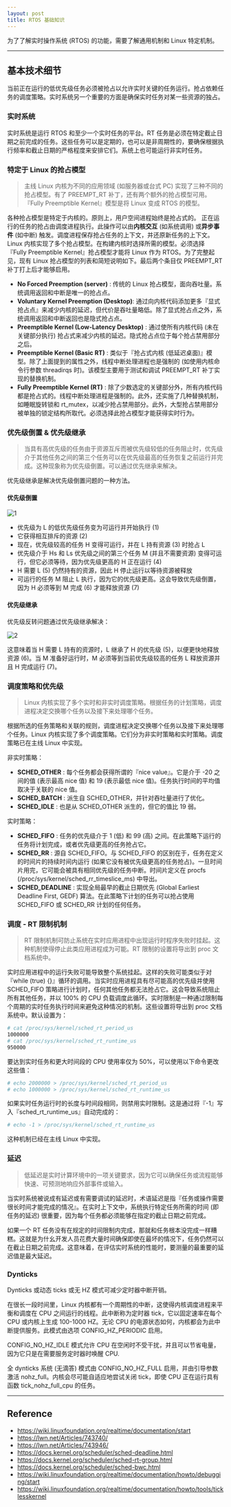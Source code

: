 ```yaml
---
layout: post
title: RTOS 基础知识
---
```


为了了解实时操作系统 (RTOS) 的功能，需要了解通用机制和 Linux 特定机制。

---

## 基本技术细节

当前正在运行的低优先级任务必须被抢占以允许实时关键的任务运行。抢占依赖任务的调度策略。实时系统另一个重要的方面是确保实时任务对某一些资源的独占。

### 实时系统

实时系统是运行 RTOS 和至少一个实时任务的平台。RT 任务是必须在特定截止日期之前完成的任务。这些任务可以是定期的，也可以是非周期性的，要确保根据执行频率和截止日期的严格程度来安排它们。系统上也可能运行非实时任务。

### 特定于 Linux 的抢占模型

> 主线 Linux 内核为不同的应用领域 (如服务器或台式 PC) 实现了三种不同的抢占模型。有了 PREEMPT_RT 补丁，还有两个额外的抢占模型可用。『Fully Preemptible Kernel』模型是将 Linux 变成 RTOS 的模型。

各种抢占模型是特定于内核的。原则上，用户空间进程始终是抢占式的。
正在运行的任务的抢占由调度进程执行。此操作可以由**内核交互** (如系统调用) 或**异步事件** (如中断) 触发。调度进程保存抢占任务的上下文，并还原新任务的上下文。
Linux 内核实现了多个抢占模型。在构建内核时选择所需的模型。必须选择『Fully Preemptible Kernel』抢占模型才能将 Linux 作为 RTOS。为了完整起见，现有 Linux 抢占模型的列表和简短说明如下。最后两个条目仅 PREEMPT_RT 补丁打上后才能够启用。

- **No Forced Preemption (server)** : 传统的 Linux 抢占模型，面向吞吐量。系统调用返回和中断是唯一的抢占点。
- **Voluntary Kernel Preemption (Desktop)**: 通过向内核代码添加更多『显式抢占点』来减少内核的延迟，但代价是吞吐量略低。除了显式抢占点之外，系统调用返回和中断返回也是隐式抢占点。
- **Preemptible Kernel (Low-Latency Desktop)** : 通过使所有内核代码 (未在关键部分执行) 抢占式来减少内核的延迟。隐式抢占点位于每个抢占禁用部分之后。
- **Preemptible Kernel (Basic RT)** : 类似于『抢占式内核 (低延迟桌面)』模型。除了上面提到的属性之外，线程中断处理进程也是强制的 (如使用内核命令行参数 threadirqs 时)。该模型主要用于测试和调试 PREEMPT_RT 补丁实现的替换机制。
- **Fully Preemptible Kernel (RT)** : 除了少数选定的关键部分外，所有内核代码都是抢占式的。线程中断处理进程是强制的。此外，还实施了几种替换机制，如睡眠旋转锁和 rt_mutex，以减少抢占禁用部分。此外，大型抢占禁用部分被单独的锁定结构所取代。必须选择此抢占模型才能获得实时行为。

### 优先级倒置 & 优先级继承

> 当具有高优先级的任务由于资源互斥而被优先级较低的任务阻止时，优先级介于其他任务之间的第三个任务可以在优先级最高的任务恢复之前运行并完成。这种现象称为优先级倒置。可以通过优先继承来解决。

优先级继承是解决优先级倒置问题的一种方法。

#### 优先级倒置

![1](\assets\images\2024-03-28-RTOS学习(1)_priority-inversion.png)

- 优先级为 L 的低优先级任务变为可运行并开始执行 (1)
- 它获得相互排斥的资源 (2)
- 现在，优先级较高的任务 H 变得可运行，并在 L 持有资源 (3) 时抢占 L
- 优先级介于 Hs 和 Ls 优先级之间的第三个任务 M (并且不需要资源) 变得可运行，但它必须等待，因为优先级更高的 H 正在运行 (4)
- H 需要 L (5) 仍然持有的资源，因此 H 停止运行以等待资源被释放
- 可运行的任务 M 阻止 L 执行，因为它的优先级更高。这会导致优先级倒置，因为 H 必须等到 M 完成 (6) 才能释放资源 (7)

#### 优先级继承

优先级反转问题通过优先级继承解决：

![2](\assets\images\2024-03-28-RTOS学习(1)_priority-inversion.png)

这意味着当 H 需要 L 持有的资源时，L 继承了 H 的优先级 (5)，以便更快地释放资源 (6)。当 M 准备好运行时，M 必须等到当前优先级较高的任务 L 释放资源并且 H 完成运行 (7)。

### 调度策略和优先级

> Linux 内核实现了多个实时和非实时调度策略。根据任务的计划策略，调度进程决定交换哪个任务以及接下来处理哪个任务。

根据所选的任务策略和关联的规则，调度进程决定交换哪个任务以及接下来处理哪个任务。Linux 内核实现了多个调度策略。它们分为非实时策略和实时策略。调度策略已在主线 Linux 中实现。

非实时策略：

- **SCHED_OTHER** : 每个任务都会获得所谓的『nice value』。它是介于 -20 之间的值 (表示最高 nice 值) 和 19 (表示最低 nice 值)。任务执行时间的平均值取决于关联的 nice 值。
- **SCHED_BATCH** : 派生自 SCHED_OTHER，并针对吞吐量进行了优化。
- **SCHED_IDLE** : 也是从 SCHED_OTHER 派生的，但它的值比 19 弱。

实时策略：

- **SCHED_FIFO** : 任务的优先级介于 1 (低) 和 99 (高) 之间。在此策略下运行的任务将计划完成，或者优先级更高的任务抢占它。
- **SCHED_RR** : 源自 SCHED_FIFO。与 SCHED_FIFO 的区别在于，任务在定义的时间片的持续时间内运行 (如果它没有被优先级更高的任务抢占)。一旦时间片用完，它可能会被具有相同优先级的任务中断。时间片定义在 procfs (/proc/sys/kernel/sched_rr_timeslice_ms) 中导出。
- **SCHED_DEADLINE** : 实现全局最早的截止日期优先 (Global Earliest Deadline First, GEDF) 算法。在此策略下计划的任务可以抢占使用 SCHED_FIFO 或 SCHED_RR 计划的任何任务。

### 调度 - RT 限制机制

> RT 限制机制可防止系统在实时应用进程中出现运行时程序失败时挂起。这种机制使得停止此类应用进程成为可能。RT 限制的设置将导出到 proc 文档系统中。

实时应用进程中的运行失败可能导致整个系统挂起。这样的失败可能类似于对『while (true) {}』循环的调用。当实时应用进程具有尽可能高的优先级并使用 SCHED_FIFO 策略进行计划时，任何其他任务都无法抢占它。这会导致系统阻止所有其他任务，并以 100% 的 CPU 负载调度此循环。实时限制是一种通过限制每个周期的实时任务执行时间来避免这种情况的机制。这些设置将导出到 proc 文档系统中。默认设置为：

```sh
# cat /proc/sys/kernel/sched_rt_period_us
1000000
# cat /proc/sys/kernel/sched_rt_runtime_us
950000
```

要达到实时任务和更大时间段的 CPU 使用率仅为 50%，可以使用以下命令更改这些值：

```sh
# echo 2000000 > /proc/sys/kernel/sched_rt_period_us
# echo 1000000 > /proc/sys/kernel/sched_rt_runtime_us
```

如果实时任务运行时的长度与时间段相同，则禁用实时限制。这是通过将『-1』写入『sched_rt_runtime_us』自动完成的：

```sh
# echo -1 > /proc/sys/kernel/sched_rt_runtime_us
```

这种机制已经在主线 Linux 中实现。

### 延迟

> 低延迟是实时计算环境中的一项关键要求，因为它可以确保任务或流程能够快速、可预测地响应外部事件或输入。

当实时系统被说成有延迟或有需要调试的延迟时，术语延迟是指『任务或操作需要很长时间才能完成的情况』。在实时上下文中，系统执行特定任务所需的时间 (即任务的延迟) 很重要，因为每个任务都必须能够在指定的截止日期之前完成。

如果一个 RT 任务没有在规定的时间限制内完成，那就和任务根本没完成一样糟糕。这就是为什幺开发人员花费大量时间确保即使在最坏的情况下，任务仍然可以在截止日期之前完成。这意味着，在评估实时系统的性能时，要测量的最重要的延迟值是最大延迟。

### Dynticks

Dynticks 或动态 ticks 或无 HZ 模式可减少定时器中断开销。

在很长一段时间里，Linux 内核都有一个周期性的中断，这使得内核调度进程来平衡和调度在 CPU 之间运行的线程。此中断称为定时器 tick，它以固定速率在每个 CPU 或内核上生成 100-1000 HZ。无论 CPU 的电源状态如何，内核都会为此中断提供服务。此模式由选项 CONFIG_HZ_PERIODIC 启用。

CONFIG_NO_HZ_IDLE 模式允许 CPU 在空闲时不受干扰，并且可以节省电量，因为它只是在需要服务定时器时唤醒 CPU.

全 dynticks 系统 (无滴答) 模式由 CONFIG_NO_HZ_FULL 启用，并由引导参数激活 nohz_full。内核会尽可能自适应地尝试关闭 tick，即使 CPU 正在运行具有函数 tick_nohz_full_cpu 的任务。

---

## Reference

- https://wiki.linuxfoundation.org/realtime/documentation/start
- https://lwn.net/Articles/743740/
- https://lwn.net/Articles/743946/
- https://docs.kernel.org/scheduler/sched-deadline.html
- https://docs.kernel.org/scheduler/sched-rt-group.html
- https://docs.kernel.org/scheduler/sched-bwc.html
- https://wiki.linuxfoundation.org/realtime/documentation/howto/debugging/start
- https://wiki.linuxfoundation.org/realtime/documentation/howto/tools/ticklesskernel
